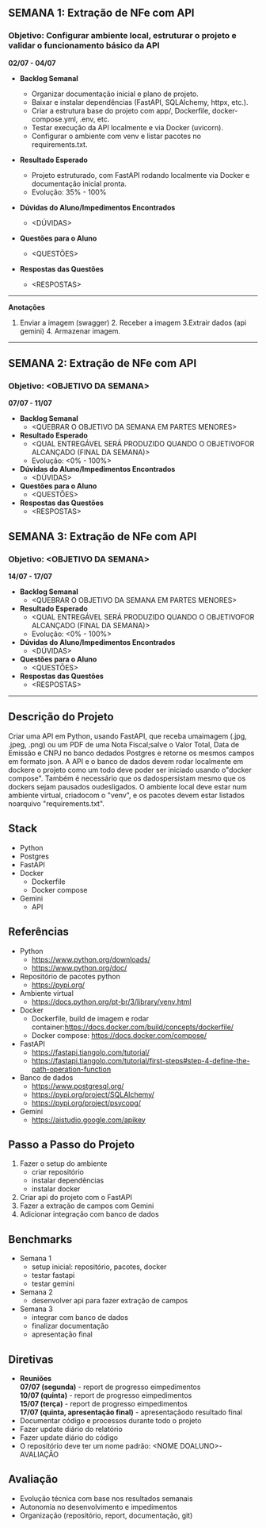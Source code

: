 ## SEMANA 1: Extração de NFe com API
### Objetivo: Configurar ambiente local, estruturar o projeto e validar o funcionamento básico da API
**02/07 - 04/07**
- **Backlog Semanal**
    - Organizar documentação inicial e plano de projeto.
    - Baixar e instalar dependências (FastAPI, SQLAlchemy, httpx, etc.).
    - Criar a estrutura base do projeto com app/, Dockerfile, docker-compose.yml, .env, etc.
    - Testar execução da API localmente e via Docker (uvicorn).
    - Configurar o ambiente com venv e listar pacotes no requirements.txt.

- **Resultado Esperado**
    - Projeto estruturado, com FastAPI rodando localmente via Docker e documentação inicial pronta.
    - Evolução: 35% - 100%
- **Dúvidas do Aluno/Impedimentos Encontrados**
    - \<DÚVIDAS\>
- **Questões para o Aluno**
    - \<QUESTÕES\>
- **Respostas das Questões**
    - \<RESPOSTAS\>
---
**Anotações**
1. Enviar a imagem (swagger) 2. Receber a imagem 3.Extrair dados (api gemini) 4. Armazenar imagem.

---
## SEMANA 2: Extração de NFe com API
### Objetivo: \<OBJETIVO DA SEMANA\>
**07/07 - 11/07**
- **Backlog Semanal**
    - \<QUEBRAR O OBJETIVO DA SEMANA EM PARTES MENORES\>
- **Resultado Esperado**
    - \<QUAL ENTREGÁVEL SERÁ PRODUZIDO QUANDO O OBJETIVOFOR ALCANÇADO (FINAL DA SEMANA)\>
    - Evolução: \<0% - 100%\>
- **Dúvidas do Aluno/Impedimentos Encontrados**
    - \<DÚVIDAS\>
- **Questões para o Aluno**
    - \<QUESTÕES\>
- **Respostas das Questões**
    - \<RESPOSTAS\>
## SEMANA 3: Extração de NFe com API
### Objetivo: \<OBJETIVO DA SEMANA\>
**14/07 - 17/07**
- **Backlog Semanal**
    - \<QUEBRAR O OBJETIVO DA SEMANA EM PARTES MENORES\>
- **Resultado Esperado**
    - \<QUAL ENTREGÁVEL SERÁ PRODUZIDO QUANDO O OBJETIVOFOR ALCANÇADO (FINAL DA SEMANA)\>
    - Evolução: \<0% - 100%\>
- **Dúvidas do Aluno/Impedimentos Encontrados**
    - \<DÚVIDAS\>
- **Questões para o Aluno**
    - \<QUESTÕES\>
- **Respostas das Questões**
    - \<RESPOSTAS\>
---
## Descrição do Projeto
Criar uma API em Python, usando FastAPI, que receba umaimagem (.jpg, .jpeg, .png) ou um PDF de uma Nota Fiscal;salve o Valor Total, Data de Emissão e CNPJ no banco dedados Postgres e retorne os mesmos campos em formato json.
A API e o banco de dados devem rodar localmente em dockere o projeto como um todo deve poder ser iniciado usando o"docker compose". Também é necessário que os dadospersistam mesmo que os dockers sejam pausados oudesligados.
O ambiente local deve estar num ambiente virtual, criadocom o "venv", e os pacotes devem estar listados noarquivo "requirements.txt".
## Stack
- Python
- Postgres
- FastAPI
- Docker
    - Dockerfile
    - Docker compose
- Gemini
    - API
## Referências
- Python
    - https://www.python.org/downloads/
    - https://www.python.org/doc/
- Repositório de pacotes python
    - https://pypi.org/
- Ambiente virtual
    - https://docs.python.org/pt-br/3/library/venv.html
- Docker
    - Dockerfile, build de imagem e rodar container:https://docs.docker.com/build/concepts/dockerfile/
    - Docker compose: https://docs.docker.com/compose/
- FastAPI
    - https://fastapi.tiangolo.com/tutorial/
    - https://fastapi.tiangolo.com/tutorial/first-steps#step-4-define-the-path-operation-function
- Banco de dados
    - https://www.postgresql.org/
    - https://pypi.org/project/SQLAlchemy/
    - https://pypi.org/project/psycopg/
- Gemini
    - https://aistudio.google.com/apikey
## Passo a Passo do Projeto
1. Fazer o setup do ambiente
    - criar repositório
    - instalar dependências
    - instalar docker
1. Criar api do projeto com o FastAPI
1. Fazer a extração de campos com Gemini
1. Adicionar integração com banco de dados
## Benchmarks
- Semana 1
    - setup inicial: repositório, pacotes, docker
    - testar fastapi
    - testar gemini
- Semana 2
    - desenvolver api para fazer extração de campos
- Semana 3
    - integrar com banco de dados
    - finalizar documentação
    - apresentação final
## Diretivas
- **Reuniões**  
    **07/07 (segunda)** - report de progresso eimpedimentos  
    **10/07 (quinta)** - report de progresso eimpedimentos  
    **15/07 (terça)** - report de progresso eimpedimentos  
    **17/07 (quinta, apresentação final)** - apresentaçãodo resultado final  
- Documentar código e processos durante todo o projeto  
- Fazer update diário do relatório  
- Fazer update diário do código  
- O repositório deve ter um nome padrão: \<NOME DOALUNO\>-AVALIAÇÃO
## Avaliação
- Evolução técnica com base nos resultados semanais
- Autonomia no desenvolvimento e impedimentos
- Organização (repositório, report, documentação, git)